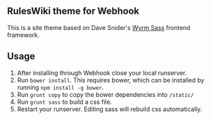 ## RulesWiki theme for Webhook

This is a site theme based on Dave Snider's [Wyrm Sass](http://www.wyrmsass.org)
frontend framework. 

## Usage

1. After installing through Webhook close your local runserver.
2. Run `bower install`. This requires bower, which can be installed by running `npm install -g bower`.
3. Run `grunt copy` to copy the bower dependencies into `/static/`
4. Run `grunt sass` to build a css file.
5. Restart your runserver. Editing sass will rebuild css automatically.
